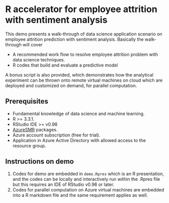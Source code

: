 # R accelerator for employee attrition with sentiment analysis

This demo presents a walk-through of data science application scenario on employee attrition prediction with sentiment analysis. Basically the walk-through will cover

* A recommended work flow to resolve employee attrition problem with data science techniques. 
* R codes that build and evaluate a predictive model

A bonus script is also provided, which demonstrates how the analytical experiment can be thrown onto remote virtual machines on cloud which are deployed and customized on demand, for parallel computation.
 
## Prerequisites

* Fundamental knowledge of data science and machine learning.
* R >= 3.3.1.
* RStudio IDE >= v0.98
* [AzureSMR](https://github.com/Microsoft/AzureSMR) packages.
* Azure account subscription (free for trial).
* Application in Azure Active Directory with allowed access to the resource group.

## Instructions on demo

1. Codes for demo are embedded in `demo.Rpres` which is an R presentation, and the codes can be locally and interactively run within the .Rpres file but this requires an IDE of RStudio v0.98 or later.
2. Codes for parallel computation on Azure virtual machines are embedded into a R markdown file and the same requirement applies as well.
